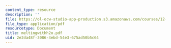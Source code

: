 ```yaml
---
content_type: resource
description: ''
file: https://ol-ocw-studio-app-production.s3.amazonaws.com/courses/12-109-petrology-fall-2005/2e2da48f30864ebd54e3675ad50b5c64_meltingwithh2o.pdf
file_type: application/pdf
resourcetype: Document
title: meltingwithh2o.pdf
uid: 2e2da48f-3086-4ebd-54e3-675ad50b5c64
---
```

